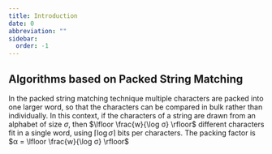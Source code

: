 ```yaml
---
title: Introduction
date: 0
abbreviation: ""
sidebar:
  order: -1
---
```


## Algorithms based on Packed String Matching

In the packed string matching technique multiple characters are packed into one larger word, so that the characters can be compared in bulk rather than individually. In this context, if the characters of a string are drawn from an alphabet of size $σ$, then $\lfloor \frac{w}{\log σ} \rfloor$ different characters fit in a single word, using $\lceil \log σ \rceil$ bits per characters. The packing factor is $α = \lfloor \frac{w}{\log σ} \rfloor$
